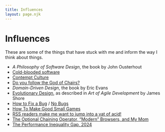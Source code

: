 ```yaml
---
title: Influences
layout: page.njk
---
```


# Influences

These are some of the things that have stuck with me and inform the way I think about things.

- _A Philosophy of Software Design_, the book by John Ousterhout
- [Cold-blooded software](https://dubroy.com/blog/cold-blooded-software/)
- [Contempt Culture](https://blog.aurynn.com/2015/12/16-contempt-culture/)
- [Do you follow the God of Chairs?](https://www.simplermachines.com/the-god-of-chairs/)
- _Domain-Driven Design_, the book by Eric Evans
- [Evolutionary Design](https://www.jamesshore.com/v2/books/aoad2/design), as described in _Art of Agile Development_ by James Shore
- [How to Fix a Bug](https://www.jamesshore.com/v2/projects/lunch-and-learn/how-to-fix-a-bug) / [No Bugs](https://www.jamesshore.com/v2/books/aoad2/no_bugs)
- [How To Make Good Small Games](http://farawaytimes.blogspot.com/2023/02/how-to-make-good-small-games.html)
- [RSS readers make me want to jump into a vat of acid!](https://gkeenan.co/avgb/rss-readers-make-me-want-to-jump-into-a-vat-of-acid)
- [The Optional Chaining Operator, “Modern” Browsers, and My Mom](https://blog.jim-nielsen.com/2022/a-web-for-all/)
- [The Performance Inequality Gap, 2024](https://infrequently.org/2024/01/performance-inequality-gap-2024/)
